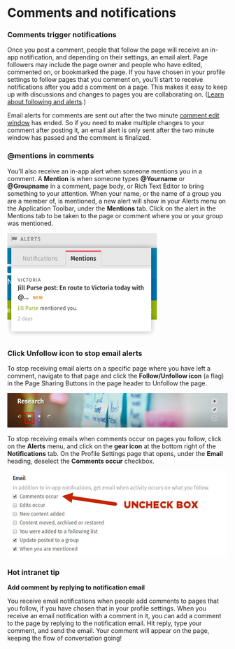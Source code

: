 # Comments and notifications

### Comments trigger notifications

Once you post a comment, people that follow the page will receive an in-app notification, and depending on their settings, an email alert. Page followers may include the page owner and people who have edited, commented on, or bookmarked the page. If you have chosen in your profile settings to follow pages that you comment on, you'll start to receive notifications after you add a comment on a page. This makes it easy to keep up with discussions and changes to pages you are collaborating on. \([Learn about following and alerts](../following-and-alerts/).\)  
  
Email alerts for comments are sent out after the two minute [comment edit window](edit-and-delete-comments.md) has ended. So if you need to make multiple changes to your comment after posting it, an email alert is only sent after the two minute window has passed and the comment is finalized.

### @mentions in comments

You'll also receive an in-app alert when someone mentions you in a comment. A **Mention** is when someone types **@Yourname** or **@Groupname** in a comment, page body, or Rich Text Editor to bring something to your attention. When your name, or the name of a group you are a member of, is mentioned, a new alert will show in your Alerts menu on the Application Toolbar, under the **Mentions** tab. Click on the alert in the Mentions tab to be taken to the page or comment where you or your group was mentioned.

![](../../../.gitbook/assets/2%20%2883%29.png)

### Click Unfollow icon to stop email alerts

To stop receiving email alerts on a specific page where you have left a comment, navigate to that page and click the **Follow/Unfollow icon** \(a flag\) in the Page Sharing Buttons in the page header to Unfollow the page.  


![](../../../.gitbook/assets/3%20%281%29.jpg)

To stop receiving emails when comments occur on pages you follow, click on the **Alerts** menu, and click on the **gear icon** at the bottom right of the **Notifications** tab. On the Profile Settings page that opens, under the **Email** heading, deselect the **Comments occur** checkbox.

![](../../../.gitbook/assets/4%20%2828%29.jpg)

### Hot intranet tip

**Add comment by replying to notification email**

You receive email notifications when people add comments to pages that you follow, if you have chosen that in your profile settings. When you receive an email notification with a comment in it, you can add a comment to the page by replying to the notification email. Hit reply, type your comment, and send the email. Your comment will appear on the page, keeping the flow of conversation going!

